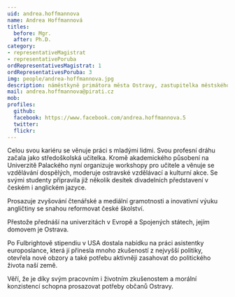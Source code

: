 ```yaml
---
uid: andrea.hoffmannova
name: Andrea Hoffmannová
titles:
  before: Mgr. 
  after: Ph.D.
category:
- representativeMagistrat
- representativePoruba
ordRepresentativesMagistrat: 1
ordRepresentativesPoruba: 3
img: people/andrea-hoffmannova.jpg
description: náměstkyně primátora města Ostravy, zastupitelka městského obvodu Poruba
mail: andrea.hoffmannova@pirati.cz
mob:			  
profiles:
  github:       
  facebook: https://www.facebook.com/andrea.hoffmannova.5
  twitter: 		  
  flickr:	 
---
```


Celou svou kariéru se věnuje práci s mladými lidmi. Svou profesní dráhu začala jako středoškolská učitelka. Kromě akademického působení na Univerzitě Palackého nyní organizuje workshopy pro učitele a věnuje se vzdělávání dospělých, moderuje ostravské vzdělávací a kulturní akce. Se svými studenty připravila již několik desítek divadelních představení v českém i anglickém jazyce.

Prosazuje zvyšování čtenářské a mediální gramotnosti a inovativní výuku angličtiny se snahou reformovat české školství. 

Přestože přednáší na univerzitách v Evropě a Spojených státech, jejím domovem je Ostrava.

Po Fulbrightově stipendiu v USA dostala nabídku na práci asistentky europoslance, která jí přinesla mnoho zkušeností z nejvyšší politiky, otevřela nové obzory a také potřebu aktivněji zasahovat do politického života naší země.

Věří, že je díky svým pracovním i životním zkušenostem a morální konzistencí schopna prosazovat potřeby občanů Ostravy.
